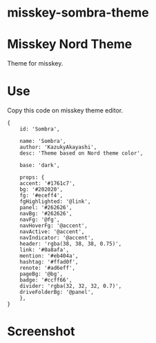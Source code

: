 # misskey-sombra-theme

# Misskey Nord Theme
Theme for misskey.

# Use
Copy this code on misskey theme editor.

```
{
	id: 'Sombra',

	name: 'Sombra',
	author: 'KazukyAkayashi',
 	desc: 'Theme based on Nord theme color',

	base: 'dark',

	props: {
	accent: '#1761c7',
	bg: '#202020',
	fg: '#eceff4',
	fgHighlighted: '@link',
	panel: '#262626',
	navBg: '#262626',
	navFg: '@fg',
	navHoverFg: '@accent',
	navActive: '@accent',
	navIndicator: '@accent',
	header: 'rgba(38, 38, 38, 0.75)',
	link: '#0a8afa',
	mention: '#eb404a',
	hashtag: '#ffad0f',
	renote: '#ad6eff',
	pageBg: '@bg',
	badge: '#ccff66',
	divider: 'rgba(32, 32, 32, 0.7)',
	driveFolderBg: '@panel',
	},
}
```

# Screenshot

